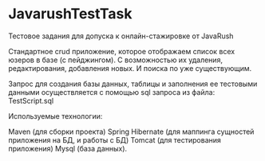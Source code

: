 # JavarushTestTask
Тестовое задания для допуска к онлайн-стажировке от JavaRush

Cтандартное crud приложение, которое отображаем список всех юзеров в базе (с пейджингом). С возможностью их удаления, редактирования, добавления новых. И поиска по уже существующим.

Запрос для создания базы данных, таблицы и заполнения ее тестовыми данными осуществляется с помощью sql запроса из файла: TestScript.sql

Используемые технологии:

Maven (для сборки проекта)
Spring
Hibernate (для маппинга сущностей приложения на БД, и работы с БД)
Tomcat (для тестирования приложения)
Mysql (база данных).
